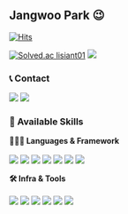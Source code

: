 ## Jangwoo Park 😉
[![Hits](https://hits.seeyoufarm.com/api/count/incr/badge.svg?url=https%3A%2F%2Fgithub.com%2FLisiant%2Fhit-counter&count_bg=%2379C83D&title_bg=%23555555&icon=&icon_color=%23E7E7E7&title=hits&edge_flat=false)](https://hits.seeyoufarm.com)


[![Solved.ac lisiant01](http://mazassumnida.wtf/api/v2/generate_badge?boj=lisiant01)](https://solved.ac/lisiant01)
<img src="https://github-readme-stats.vercel.app/api?username=Lisiant&show_icons=true&theme=merko">


### 📞 Contact 
<a href="wkdxod321@gmail.com"><img src="https://img.shields.io/badge/Gmail-EA4335?style=flat-square&logo=Gmail&logoColor=white"/></a>
<a href="https://www.instagram.com/wkd_ddn/" target="_blank"><img src="https://img.shields.io/badge/Instagram-E4405F?style=flat-square&logo=Instagram&logoColor=white"/></a>

### 💪 Available Skills 

**🧑🏻‍💻 Languages & Framework** 
<br><br>
<img src="https://img.shields.io/badge/Java-007396?style=flat-square&logo=openjdk&logoColor=white"> 
<img src="https://img.shields.io/badge/Python-3776AB?style=flat-square&logo=python&logoColor=white">
<img src="https://img.shields.io/badge/Kotlin-7F52FF?style=flat-square&logo=kotlin&logoColor=white">
<img src="https://img.shields.io/badge/Spring boot-6DB33F?style=flat-square&logo=springboot&logoColor=white">
<img src="https://img.shields.io/badge/JPA-6DB33F?style=flat-square&logo=spring&logoColor=white">
<img src="https://img.shields.io/badge/MySQL-4479A1?style=flat-square&logo=mysql&logoColor=white"> 
<img src="https://img.shields.io/badge/Oracle-F80000?style=flat-square&logo=oracle&logoColor=white">

**🛠️ Infra & Tools**
<br><br>
<img src="https://img.shields.io/badge/Docker-2496ED.svg?&style=flat-square&logo=docker&logoColor=white">
<img src="https://img.shields.io/badge/Elastic%20Stack-005571.svg?&style=flat-square&logo=elasticstack&logoColor=white">
<img src="https://img.shields.io/badge/Amazon%20EC2-FF9900?style=flat-square&logo=amazonec2&logoColor=white">
<img src="https://img.shields.io/badge/Git-F05032?style=flat-square&logo=git&logoColor=white">
<img src="https://img.shields.io/badge/GitHub-181717?style=flat-square&logo=github&logoColor=white">
<img src="https://img.shields.io/badge/Postman-FF6C37?style=flat-square&logo=Postman&logoColor=white"><br><br>

